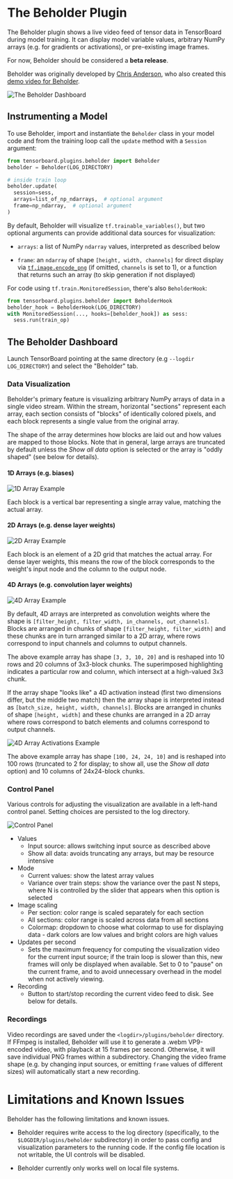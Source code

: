 # The Beholder Plugin

The Beholder plugin shows a live video feed of tensor data in TensorBoard during
model training. It can display model variable values, arbitrary NumPy arrays
(e.g. for gradients or activations), or pre-existing image frames.

For now, Beholder should be considered a **beta release**.

Beholder was originally developed by [Chris Anderson][chrisranderson], who also
created this [demo video for Beholder][demo-video].

[chrisranderson]: https://github.com/chrisranderson
[demo-video]: https://www.youtube.com/watch?v=06HjEr0OX5k

![The Beholder Dashboard](docs/beholder.png)

## Instrumenting a Model

To use Beholder, import and instantiate the `Beholder` class in your model code
and from the training loop call the `update` method with a `Session` argument:

```python
from tensorboard.plugins.beholder import Beholder
beholder = Beholder(LOG_DIRECTORY)

# inside train loop
beholder.update(
  session=sess,
  arrays=list_of_np_ndarrays,  # optional argument
  frame=np_ndarray,  # optional argument
)
```

By default, Beholder will visualize `tf.trainable_variables()`, but two optional
arguments can provide additional data sources for visualization:

- `arrays`: a list of NumPy `ndarray` values, interpreted as described below

- `frame`: an `ndarray` of shape `[height, width, channels]` for direct display
  via [`tf.image.encode_png`][encode-png] (if omitted, `channels` is set to 1),
  or a function that returns such an array (to skip generation if not displayed)

[encode-png]: https://www.tensorflow.org/api_docs/python/tf/image/encode_png

For code using `tf.train.MonitoredSession`, there's also `BeholderHook`:

```python
from tensorboard.plugins.beholder import BeholderHook
beholder_hook = BeholderHook(LOG_DIRECTORY)
with MonitoredSession(..., hooks=[beholder_hook]) as sess:
  sess.run(train_op)
```

## The Beholder Dashboard

Launch TensorBoard pointing at the same directory (e.g `--logdir LOG_DIRECTORY`)
and select the "Beholder" tab.

### Data Visualization

Beholder's primary feature is visualizing arbitrary NumPy arrays of data in a
single video stream. Within the stream, horizontal "sections" represent each
array, each section consists of "blocks" of identically colored pixels, and
each block represents a single value from the original array.

The shape of the array determines how blocks are laid out and how values are
mapped to those blocks. Note that in general, large arrays are truncated by
default unless the *Show all data* option is selected or the array is "oddly
shaped" (see below for details).

#### 1D Arrays (e.g. biases)

![1D Array Example](docs/array_1d.png)

Each block is a vertical bar representing a single array value, matching the
actual array.

#### 2D Arrays (e.g. dense layer weights)

![2D Array Example](docs/array_2d.png)

Each block is an element of a 2D grid that matches the actual array. For dense
layer weights, this means the row of the block corresponds to the weight's input
node and the column to the output node.

#### 4D Arrays (e.g. convolution layer weights)

![4D Array Example](docs/array_4d.png)

By default, 4D arrays are interpreted as convolution weights where the shape is
`[filter_height, filter_width, in_channels, out_channels]`. Blocks are arranged
in chunks of shape `[filter_height, filter_width]` and these chunks are in turn
arranged similar to a 2D array, where rows correspond to input channels and
columns to output channels.

The above example array has shape `[3, 3, 10, 20]` and is reshaped into 10 rows
and 20 columns of 3x3-block chunks. The superimposed highlighting indicates a
particular row and column, which intersect at a high-valued 3x3 chunk.

If the array shape "looks like" a 4D activation instead (first two dimensions
differ, but the middle two match) then the array shape is interpreted instead
as `[batch_size, height, width, channels]`. Blocks are arranged in chunks of
shape `[height, width]` and these chunks are arranged in a 2D array where rows
correspond to batch elements and columns correspond to output channels.

![4D Array Activations Example](docs/array_4d_activations.png)

The above example array has shape `[100, 24, 24, 10]` and is reshaped into
100 rows (truncated to 2 for display; to show all, use the *Show all data*
option) and 10 columns of 24x24-block chunks.

### Control Panel

Various controls for adjusting the visualization are available in a left-hand
control panel. Setting choices are persisted to the log directory.

![Control Panel](docs/controls.png)

- Values
  - Input source: allows switching input source as described above
  - Show all data: avoids truncating any arrays, but may be resource intensive
- Mode
  - Current values: show the latest array values
  - Variance over train steps: show the variance over the past N steps, where N
    is controlled by the slider that appears when this option is selected
- Image scaling
  - Per section: color range is scaled separately for each section
  - All sections: color range is scaled across data from all sections
  - Colormap: dropdown to choose what colormap to use for displaying data - dark
    colors are low values and bright colors are high values
- Updates per second
  - Sets the maximum frequency for computing the visualization video for the
    current input source; if the train loop is slower than this, new frames will
    only be displayed when available. Set to 0 to "pause" on the current frame,
    and to avoid unnecessary overhead in the model when not actively viewing.
- Recording
  - Button to start/stop recording the current video feed to disk. See below for
    details.

### Recordings

Video recordings are saved under the `<logdir>/plugins/beholder` directory. If
FFmpeg is installed, Beholder will use it to generate a .webm VP9-encoded video,
with playback at 15 frames per second. Otherwise, it will save individual PNG
frames within a subdirectory. Changing the video frame shape (e.g. by changing
input sources, or emitting `frame` values of different sizes) will automatically
start a new recording.

# Limitations and Known Issues

Beholder has the following limitations and known issues.

* Beholder requires write access to the log directory (specifically, to the
  `$LOGDIR/plugins/beholder` subdirectory) in order to pass config and
  visualization parameters to the running code.  If the config file location
  is not writable, the UI controls will be disabled.

* Beholder currently only works well on local file systems.
